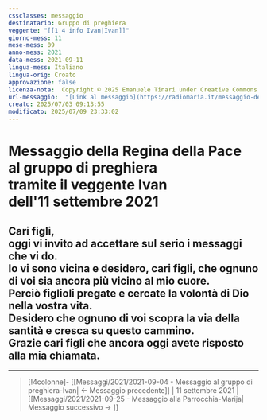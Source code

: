 ```yaml
---
cssclasses: messaggio
destinatario: Gruppo di preghiera
veggente: "[[1 4 info Ivan|Ivan]]"
giorno-mess: 11
mese-mess: 09
anno-mess: 2021
data-mess: 2021-09-11
lingua-mess: Italiano
lingua-orig: Croato
approvazione: false
licenza-nota:  Copyright © 2025 Emanuele Tinari under Creative Commons BY-NC-SA 4.0 https://creativecommons.org/licenses/by-nc-sa/4.0/
url-messaggio:  "[Link al messaggio](https://radiomaria.it/messaggio-del-11-settembre-2021/)"
creato: 2025/07/03 09:13:55
modificato: 2025/07/09 23:33:02
---
```


# Messaggio della Regina della Pace<br>al gruppo di preghiera<br>tramite il veggente Ivan<br>dell'11 settembre 2021

## Cari figli,<br>oggi vi invito ad accettare sul serio i messaggi che vi do.<br>Io vi sono vicina e desidero, cari figli, che ognuno di voi sia ancora più vicino al mio cuore.<br>Perciò figlioli pregate e cercate la volontà di Dio nella vostra vita.<br>Desidero che ognuno di voi scopra la via della santità e cresca su questo cammino.<br>Grazie cari figli che ancora oggi avete risposto alla mia chiamata.

***

> [!4colonne]- [[Messaggi/2021/2021-09-04 - Messaggio al gruppo di preghiera-Ivan| ← Messaggio precedente]] | 11 settembre 2021 | [[Messaggi/2021/2021-09-25 - Messaggio alla Parrocchia-Marija| Messaggio successivo → ]]
